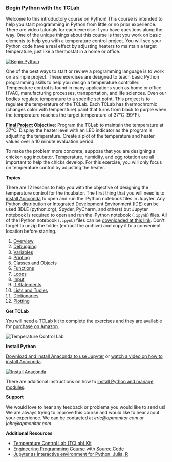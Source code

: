 ### Begin Python with the TCLab

Welcome to this introductory course on Python! This course is intended to help you start programming in Python from little or no prior experience. There are video tutorials for each exercise if you have questions along the way. One of the unique things about this course is that you work on basic elements to help you with a temperature control project. You will see your Python code have a real effect by adjusting heaters to maintain a target temperature, just like a thermostat in a home or office.

[![Begin Python](http://img.youtube.com/vi/EO_YpBs8cs0/0.jpg)](https://www.youtube.com/watch?v=EO_YpBs8cs0 "Begin Python")

One of the best ways to start or review a programming language is to work on a simple project. These exercises are designed to teach basic Python programming skills to help you design a temperature controller. Temperature control is found in many applications such as home or office HVAC, manufacturing processes, transportation, and life sciences. Even our bodies regulate temperature to a specific set point. This project is to regulate the temperature of the TCLab. Each TCLab has thermochromic (changes color with temperature) paint that turns from black to purple when the temperature reaches the target temperature of 37°C (99°F).

**[Final Project](https://github.com/APMonitor/begin_python/blob/master/XX.%20Final%20Project.ipynb) Objective**: Program the TCLab to maintain the temperature at 37°C. Display the heater level with an LED indicator as the program is adjusting the temperature. Create a plot of the temperature and heater values over a 10 minute evaluation period.

To make the problem more concrete, suppose that you are designing a chicken egg incubator. Temperature, humidity, and egg rotation are all important to help the chicks develop. For this exercise, you will only focus on temperature control by adjusting the heater.

**Topics**

There are 12 lessons to help you with the objective of designing the temperature control for the incubator. The first thing that you will need is to [install Anaconda](https://github.com/APMonitor/begin_python/blob/master/00.%20Introduction.ipynb) to open and run the IPython notebook files in Jupyter. Any Python distribution or Integrated Development Environment (IDE) can be used (IDLE (python.org), Spyder, PyCharm, and others) but Jupyter notebook is required to open and run the IPython notebook (`.ipynb`) files. All of the IPython notebook (`.ipynb`) files can be [downloaded at this link](https://github.com/APMonitor/begin_python/archive/master.zip). Don't forget to unzip the folder (extract the archive) and copy it to a convenient location before starting.

1. [Overview](https://github.com/APMonitor/begin_python/blob/master/01.%20Overview.ipynb)
2. [Debugging](https://github.com/APMonitor/begin_python/blob/master/02.%20Debugging.ipynb)
3. [Variables](https://github.com/APMonitor/begin_python/blob/master/03.%20Variables.ipynb)
4. [Printing](https://github.com/APMonitor/begin_python/blob/master/04.%20Printing.ipynb)
5. [Classes and Objects](https://github.com/APMonitor/begin_python/blob/master/05.%20Classes%20and%20Objects.ipynb)
6. [Functions](https://github.com/APMonitor/begin_python/blob/master/06.%20Functions.ipynb)
7. [Loops](https://github.com/APMonitor/begin_python/blob/master/07.%20Loops.ipynb)
8. [Input](https://github.com/APMonitor/begin_python/blob/master/08.%20Input.ipynb)
9. [If Statements](https://github.com/APMonitor/begin_python/blob/master/09.%20If%20Statements.ipynb)
10. [Lists and Tuples](https://github.com/APMonitor/begin_python/blob/master/10.%20Lists%20and%20Tuples.ipynb)
11. [Dictionaries](https://github.com/APMonitor/begin_python/blob/master/11.%20Dictionaries.ipynb)
12. [Plotting](https://github.com/APMonitor/begin_python/blob/master/12.%20Plotting.ipynb)

**Get TCLab**

You will need a [TCLab kit](https://apmonitor.com/heat.htm) to complete the exercises and they are available for [purchase on Amazon](https://www.amazon.com/TCLab-Temperature-Control-Lab/dp/B07GMFWMRY). 

![Temperature Control Lab](http://apmonitor.com/pdc/uploads/Main/tclab_front.jpg "TCLab")

**Install Python**

[Download and install Anaconda to use Jupyter](https://docs.anaconda.com/anaconda/install/) or [watch a video on how to install Anaconda](https://youtu.be/LrMOrMb8-3s).

[![Install Anaconda](http://img.youtube.com/vi/LrMOrMb8-3s/0.jpg)](https://www.youtube.com/watch?v=LrMOrMb8-3s "Install Anaconda")

There are additional instructions on how to [install Python and manage modules](https://apmonitor.com/pdc/index.php/Main/InstallPython).

**Support**

We would love to hear any feedback or problems you would like to send us! We are always trying to improve this course and would like to hear about your experience. We can be contacted at _eric@apmonitor.com_ or _john@apmonitor.com_.

**Additional Resources**

- [Temperature Control Lab (TCLab) Kit](http://apmonitor.com/pdc/index.php/Main/ArduinoTemperatureControl)
- [Engineering Programming Course](https://apmonitor.com/pdc) with [Source Code](https://github.com/APMonitor/learn_python)
- [Jupyter as interactive environment for Python, Julia, R](https://jupyter.org/)
